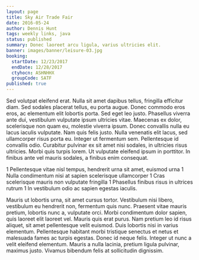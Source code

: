 ```yaml
---
layout: page
title: Sky Air Trade Fair
date: 2016-05-24
author: Dennis Hunt
tags: weekly links, java
status: published
summary: Donec laoreet arcu ligula, varius ultricies elit.
banner: images/banner/leisure-03.jpg
booking:
  startDate: 12/23/2017
  endDate: 12/28/2017
  ctyhocn: ASHNHHX
  groupCode: SATF
published: true
---
```

Sed volutpat eleifend erat. Nulla sit amet dapibus tellus, fringilla efficitur diam. Sed sodales placerat tellus, eu porta augue. Donec commodo eros eros, ac elementum elit lobortis porta. Sed eget leo justo. Phasellus viverra ante dui, vestibulum vulputate ipsum ultricies vitae. Maecenas ex dolor, scelerisque non quam eu, molestie viverra ipsum. Donec convallis nulla eu lacus iaculis vulputate. Nam quis felis justo. Nulla venenatis elit lacus, sed ullamcorper risus porta eu. Integer ut fermentum sem. Pellentesque id convallis odio. Curabitur pulvinar ex sit amet nisi sodales, in ultricies risus ultricies. Morbi quis turpis lorem. Ut vulputate eleifend ipsum in porttitor. In finibus ante vel mauris sodales, a finibus enim consequat.

1 Pellentesque vitae nisl tempus, hendrerit urna sit amet, euismod urna
1 Nulla condimentum nisi at sapien scelerisque ullamcorper
1 Cras scelerisque mauris non vulputate fringilla
1 Phasellus finibus risus in ultrices rutrum
1 In vestibulum odio ac sapien egestas iaculis.

Mauris ut lobortis urna, sit amet cursus tortor. Vestibulum nisi libero, vestibulum eu hendrerit non, fermentum quis nunc. Praesent vitae mauris pretium, lobortis nunc a, vulputate orci. Morbi condimentum dolor sapien, quis laoreet elit laoreet vel. Mauris quis erat purus. Nam pretium leo id risus aliquet, sit amet pellentesque velit euismod. Duis lobortis nisi in varius elementum. Pellentesque habitant morbi tristique senectus et netus et malesuada fames ac turpis egestas. Donec id neque felis. Integer ut nunc a velit eleifend elementum. Mauris a nulla lacinia, pretium ligula pulvinar, maximus justo. Vivamus bibendum felis at sollicitudin dignissim.

